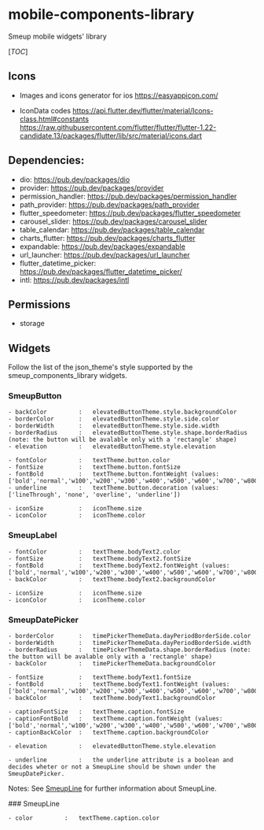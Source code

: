 # mobile-components-library
Smeup mobile widgets' library 

[_TOC_]

## Icons

- Images and icons generator for ios
    https://easyappicon.com/   

- IconData codes
    https://api.flutter.dev/flutter/material/Icons-class.html#constants
    https://raw.githubusercontent.com/flutter/flutter/flutter-1.22-candidate.13/packages/flutter/lib/src/material/icons.dart
    
## Dependencies:
- dio:                      https://pub.dev/packages/dio
- provider:                 https://pub.dev/packages/provider
- permission_handler:       https://pub.dev/packages/permission_handler
- path_provider:            https://pub.dev/packages/path_provider
- flutter_speedometer:      https://pub.dev/packages/flutter_speedometer
- carousel_slider:          https://pub.dev/packages/carousel_slider
- table_calendar:           https://pub.dev/packages/table_calendar
- charts_flutter:           https://pub.dev/packages/charts_flutter
- expandable:               https://pub.dev/packages/expandable
- url_launcher:             https://pub.dev/packages/url_launcher
- flutter_datetime_picker:  https://pub.dev/packages/flutter_datetime_picker/
- intl:                     https://pub.dev/packages/intl

## Permissions

- storage

## Widgets 
Follow the list of the json_theme's style supported by the smeup_components_library widgets.

### SmeupButton
    - backColor         :   elevatedButtonTheme.style.backgroundColor
    - borderColor       :   elevatedButtonTheme.style.side.color
    - borderWidth       :   elevatedButtonTheme.style.side.width
    - borderRadius      :   elevatedButtonTheme.style.shape.borderRadius (note: the button will be avalable only with a 'rectangle' shape)
    - elevation         :   elevatedButtonTheme.style.elevation

    - fontColor         :   textTheme.button.color
    - fontSize          :   textTheme.button.fontSize
    - fontBold          :   textTheme.button.fontWeight (values: ['bold','normal','w100','w200','w300','w400','w500','w600','w700','w800','w900'])
    - underline         :   textTheme.button.decoration (values: ['lineThrough', 'none', 'overline', 'underline'])

    - iconSize          :   iconTheme.size
    - iconColor         :   iconTheme.color

### SmeupLabel
    - fontColor         :   textTheme.bodyText2.color
    - fontSize          :   textTheme.bodyText2.fontSize
    - fontBold          :   textTheme.bodyText2.fontWeight (values: ['bold','normal','w100','w200','w300','w400','w500','w600','w700','w800','w900'])
    - backColor         :   textTheme.bodyText2.backgroundColor

    - iconSize          :   iconTheme.size
    - iconColor         :   iconTheme.color

### SmeupDatePicker
    - borderColor       :   timePickerThemeData.dayPeriodBorderSide.color
    - borderWidth       :   timePickerThemeData.dayPeriodBorderSide.width
    - borderRadius      :   timePickerThemeData.shape.borderRadius (note: the button will be avalable only with a 'rectangle' shape)
    - backColor         :   timePickerThemeData.backgroundColor

    - fontSize          :   textTheme.bodyText1.fontSize
    - fontBold          :   textTheme.bodyText1.fontWeight (values: ['bold','normal','w100','w200','w300','w400','w500','w600','w700','w800','w900'])
    - backColor         :   textTheme.bodyText1.backgroundColor

    - captionFontSize   :   textTheme.caption.fontSize
    - captionFontBold   :   textTheme.caption.fontWeight (values: ['bold','normal','w100','w200','w300','w400','w500','w600','w700','w800','w900'])
    - captionBackColor  :   textTheme.caption.backgroundColor

    - elevation         :   elevatedButtonTheme.style.elevation

    - underline         :   the underline attribute is a boolean and decides wheter or not a SmeupLine should be shown under the SmeupDatePicker. 

   Notes:
   See [SmeupLine](#SmeupLine) for further information about SmeupLine. 

<a name="SmeupLine">
### SmeupLine
</a>

    - color         :   textTheme.caption.color
    